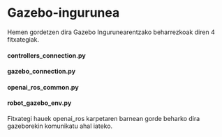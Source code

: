 # Gazebo-ingurunea
Hemen gordetzen dira Gazebo Ingurunearentzako beharrezkoak diren 4 fitxategiak.
#### controllers_connection.py
#### gazebo_connection.py
#### openai_ros_common.py
#### robot_gazebo_env.py

Fitxategi hauek openai_ros karpetaren barnean gorde beharko dira gazeborekin komunikatu ahal iateko. 
